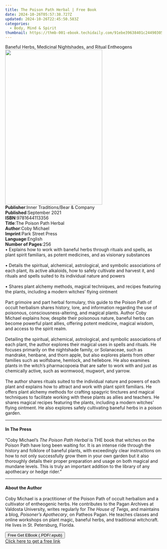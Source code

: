 ```yaml
---
title: The Poison Path Herbal | Free Book
date: 2024-10-26T05:57:38.727Z
updated: 2024-10-26T22:45:50.583Z
categories:
  - Body, Mind & Spirit
thumbnail: https://thmb-001-ebook.techidaily.com/91ebe39638401c24490305164f257163b20632a596b9a80ecc81ef886fdf21ae.jpg
---
```

<main id="book-container">
  <div class="flex flex-col">
    <div class="book-brief flex-1 py-6 px-4 sm:p-6 md:py-10 md:px-8">
      <!-- brief-->
      <div class="book-brief-main">
        Baneful Herbs, Medicinal Nightshades, and Ritual Entheogens
      </div>
    </div>
    <div
      class="book-meta-info flex-1 grid gap-4 col-start-1 col-end-3 row-start-1 sm:mb-6 sm:grid-cols-4 lg:gap-6 lg:col-start-2 lg:row-end-6 lg:row-span-6 lg:mb-0"
    >
      <div
        class="book-meta-info-left place-content-center mt-4 p-4 text-sm leading-6 col-start-2 col-span-2 dark:text-slate-400"
      >
        <img
          class="w-full h-500 object-cover rounded-lg sm:h-255 sm:col-span-2 lg:col-span-full"
          src="https://img-001-ebook.techidaily.com/55bce311c024b91ace82537c27e206415d4308725da15f9edbdee18d4a2381f9.jpg"
          alt=""
          width="312"
          height="500"
        />
      </div>
      <div
        class="book-meta-info-right mt-2 col-start-1 row-start-2 col-span-3 self-center"
      >
        <!-- meta data  -->
        <div class="flex flex-col px-4 md:px-8">
          <div class="flex-1">
            <strong>Publisher</strong>:<span class="px-2"
              >Inner Traditions/Bear &amp; Company</span
            >
          </div>
          <div class="flex-1">
            <strong>Published</strong>:<span class="px-2">September 2021</span>
          </div>
          <div class="flex-1">
            <strong>ISBN</strong>:<span class="px-2">9781644113356</span>
          </div>
          <div class="flex-1">
            <strong>Title</strong>:<span class="px-2"
              >The Poison Path Herbal</span
            >
          </div>
          <div class="flex-1">
            <strong>Author</strong>:<span class="px-2">Coby Michael</span>
          </div>
          <div class="flex-1">
            <strong>Imprint</strong>:<span class="px-2">Park Street Press</span>
          </div>
          <div class="flex-1">
            <strong>Language</strong>:<span class="px-2">English</span>
          </div>
          <div class="flex-1">
            <strong>Number of Pages</strong>:<span class="px-2">256</span>
          </div>
        </div>
      </div>
    </div>
    <div class="book-description flex-1 py-6 px-4 sm:p-6 md:py-10 md:px-8">
      <div class="book-description-main">
        <div accordion-content="" id="description">
          • Explains how to work with baneful herbs through rituals and spells,
          as plant spirit familiars, as potent medicines, and as visionary
          substances <br /><br />• Details the spiritual, alchemical,
          astrological, and symbolic associations of each plant, its active
          alkaloids, how to safely cultivate and harvest it, and rituals and
          spells suited to its individual nature and powers <br /><br />• Shares
          plant alchemy methods, magical techniques, and recipes featuring the
          plants, including a modern witches’ flying ointment <br /><br />Part
          grimoire and part herbal formulary, this guide to the Poison Path of
          occult herbalism shares history, lore, and information regarding the
          use of poisonous, consciousness-altering, and magical plants. Author
          Coby Michael explains how, despite their poisonous nature, baneful
          herbs can become powerful plant allies, offering potent medicine,
          magical wisdom, and access to the spirit realm. <br /><br />Detailing
          the spiritual, alchemical, astrological, and symbolic associations of
          each plant, the author explores their magical uses in spells and
          rituals. He focuses primarily on the nightshade family, or Solanaceae,
          such as mandrake, henbane, and thorn apple, but also explores plants
          from other families such as wolfsbane, hemlock, and hellebore. He also
          examines plants in the witch’s pharmacopoeia that are safer to work
          with and just as chemically active, such as wormwood, mugwort, and
          yarrow.<br /><br />
          The author shares rituals suited to the individual nature and powers
          of each plant and explains how to attract and work with plant spirit
          familiars. He offers plant alchemy methods for crafting spagyric
          tinctures and magical techniques to facilitate working with these
          plants as allies and teachers. He shares magical recipes featuring the
          plants, including a modern witches’ flying ointment. He also explores
          safely cultivating baneful herbs in a poison garden.
        </div>
        <div class="accordion-fader"></div>
      </div>
    </div>
    <div class="book-excerpts flex-1 py-6 px-4 sm:p-6 md:py-10 md:px-8">
      <!-- excerpts-->
      <div class="book-excerpts-main">
        <hr />
        <h4 class="placeholder placeholder-heading">
          <span>In The Press</span>
        </h4>
        <p>
          “Coby Michael’s <i>The Poison Path Herbal</i> is THE book that witches
          on the Poison Path have long been waiting for. It is an intense ride
          through the history and folklore of baneful plants, with exceedingly
          clear instructions on how to not only successfully grow them in your
          own garden but it also thoroughly details their proper preparation and
          usage on both magical and mundane levels. This is truly an important
          addition to the library of any apothecary or hedge rider.”
        </p>
      </div>
    </div>
    <div class="book-about-author flex-1 py-6 px-4 sm:p-6 md:py-10 md:px-8">
      <!-- about author-->
      <div class="book-main-author-main">
        <hr />
        <h4 class="placeholder placeholder-heading">
          <span>About the Author</span>
        </h4>
        <p>
          Coby Michael is a practitioner of the Poison Path of occult herbalism
          and a cultivator of entheogenic herbs. He contributes to the Pagan
          Archives at Valdosta University, writes regularly for
          <i>The House of Twigs</i>, and maintains a blog,
          <i>Poisoner’s Apothecary</i>, on Patheos Pagan. He teaches classes and
          online workshops on plant magic, baneful herbs, and traditional
          witchcraft. He lives in St. Petersburg, Florida.
        </p>
      </div>
    </div>
    <div class="book-free-get flex-1 py-6 px-4 sm:p-6 md:py-10 md:px-8">
      <button
        id="btn-free-get"
        class="bg-blue-500 hover:bg-blue-700 text-white font-bold py-2 px-4 rounded"
      >
        Free Get EBook (.PDF/.epub)
      </button>
      <div id="countdown-display" class="px-2 text-lg mt-2"></div>
      <a
        id="free-link"
        class="hidden bg-blue-500 hover:bg-blue-700 text-white font-bold py-2 px-4 rounded"
        href="https://www.ebooks.com/en-us/book/210232461/the-poison-path-herbal/coby-michael/"
        target="_blank"
        >Click here to get a free link</a
      >
    </div>
    <script>
      let countdownTime = 0;
      let countdownInterval = null;
      document
        .getElementById('btn-free-get')
        .addEventListener('click', startCountdown);
      function startCountdown() {
        countdownTime = new Date().getTime() + 60000 * 3;
        countdownInterval = setInterval(updateCountdown, 1000);
        document.getElementById('btn-free-get').disabled = true;
        document
          .getElementById('btn-free-get')
          .classList.add('bg-gray-500', 'cursor-not-allowed');
      }
      function updateCountdown() {
        let currentTime = new Date().getTime();
        let timeLeft = countdownTime - currentTime;
        let secondsLeft = Math.floor(timeLeft / 1000);
        document.getElementById('countdown-display').innerHTML =
          `Remaining time: ${secondsLeft} seconds.`;
        if (secondsLeft <= 0) {
          clearInterval(countdownInterval);
          document.getElementById('btn-free-get').classList.add('hidden');
          document.getElementById('free-link').classList.remove('hidden');
          document.getElementById('countdown-display').innerHTML = '';
        }
      }
    </script>
  </div>
</main>

<ins class="adsbygoogle"
      style="display:block"
      data-ad-client="ca-pub-7571918770474297"
      data-ad-slot="8358498916"
      data-ad-format="auto"
      data-full-width-responsive="true"></ins>
    